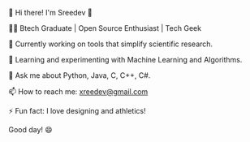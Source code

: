 👋 Hi there! I'm Sreedev 🚀

👨‍💻 Btech Graduate | Open Source Enthusiast | Tech Geek

🔭 Currently working on tools that simplify scientific research.

🌱 Learning and experimenting with Machine Learning and Algorithms.

💬 Ask me about Python, Java, C, C++, C#.

📫 How to reach me: xreedev@gmail.com

⚡ Fun fact: I love designing and athletics!

Good day! 😄
